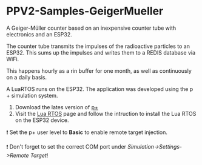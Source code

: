 # PPV2-Samples-GeigerMueller

A Geiger-Müller counter based on an inexpensive counter tube with electronics and an ESP32.

The counter tube transmits the impulses of the radioactive particles to an ESP32. This sums up the impulses and writes them to a REDIS database via WiFi.

This happens hourly as a rin buffer for one month, as well as continuously on a daily basis.

A LuaRTOS runs on the ESP32. The application was developed using the p + simulation system.

1. Download the lates version of [p+](https://github.com/Mynogs/PPV2-ESP32)
2. Visit the [Lua RTOS](ttps://github.com/whitecatboard/Lua-RTOS-ESP32) page and follow the intruction to install the Lua RTOS on the ESP32 device.

:exclamation: Set the p+ user level to **Basic** to enable remote target injection.

:exclamation: Don't forget to set the correct COM port under <i>Simulation->Settings->Remote Target</i>!
